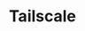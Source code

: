 ---
description: Tailscale is a programmable networking software that is private and secure
  by default - get it free on up to 100 devices!
episode: 591
link: http://tailscale.com/linuxunplugged
shortname: tailscale.com-lup
title: Tailscale
---
